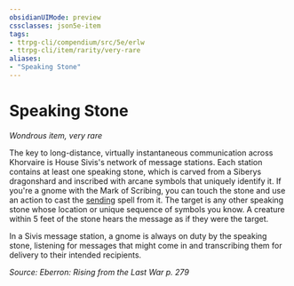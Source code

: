 ```yaml
---
obsidianUIMode: preview
cssclasses: json5e-item
tags:
- ttrpg-cli/compendium/src/5e/erlw
- ttrpg-cli/item/rarity/very-rare
aliases: 
- "Speaking Stone"
---
```

# Speaking Stone
*Wondrous item, very rare*  



The key to long-distance, virtually instantaneous communication across Khorvaire is House Sivis's network of message stations. Each station contains at least one speaking stone, which is carved from a Siberys dragonshard and inscribed with arcane symbols that uniquely identify it. If you're a gnome with the Mark of Scribing, you can touch the stone and use an action to cast the [sending](Інструменти%20ДМ/CLI/spells/sending-xphb.md) spell from it. The target is any other speaking stone whose location or unique sequence of symbols you know. A creature within 5 feet of the stone hears the message as if they were the target.

In a Sivis message station, a gnome is always on duty by the speaking stone, listening for messages that might come in and transcribing them for delivery to their intended recipients.

*Source: Eberron: Rising from the Last War p. 279*